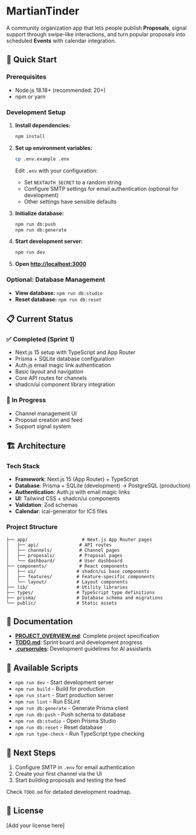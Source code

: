 # MartianTinder

A community organization app that lets people publish **Proposals**, signal support through swipe-like interactions, and turn popular proposals into scheduled **Events** with calendar integration.

## 🚀 Quick Start

### Prerequisites
- Node.js 18.18+ (recommended: 20+)
- npm or yarn

### Development Setup

1. **Install dependencies:**
   ```bash
   npm install
   ```

2. **Set up environment variables:**
   ```bash
   cp .env.example .env
   ```
   
   Edit `.env` with your configuration:
   - Set `NEXTAUTH_SECRET` to a random string
   - Configure SMTP settings for email authentication (optional for development)
   - Other settings have sensible defaults

3. **Initialize database:**
   ```bash
   npm run db:push
   npm run db:generate
   ```

4. **Start development server:**
   ```bash
   npm run dev
   ```

5. **Open [http://localhost:3000](http://localhost:3000)**

### Optional: Database Management
- **View database:** `npm run db:studio`
- **Reset database:** `npm run db:reset`

## 📋 Current Status

### ✅ Completed (Sprint 1)
- Next.js 15 setup with TypeScript and App Router
- Prisma + SQLite database configuration
- Auth.js email magic link authentication
- Basic layout and navigation
- Core API routes for channels
- shadcn/ui component library integration

### 🚧 In Progress
- Channel management UI
- Proposal creation and feed
- Support signal system

## 🏗️ Architecture

### Tech Stack
- **Framework**: Next.js 15 (App Router) + TypeScript
- **Database**: Prisma + SQLite (development) → PostgreSQL (production)
- **Authentication**: Auth.js with email magic links
- **UI**: Tailwind CSS + shadcn/ui components
- **Validation**: Zod schemas
- **Calendar**: ical-generator for ICS files

### Project Structure
```
├── app/                    # Next.js App Router pages
│   ├── api/               # API routes
│   ├── channels/          # Channel pages
│   ├── proposals/         # Proposal pages
│   └── dashboard/         # User dashboard
├── components/            # React components
│   ├── ui/               # shadcn/ui base components
│   ├── features/         # Feature-specific components
│   └── layout/           # Layout components
├── lib/                  # Utility libraries
├── types/                # TypeScript type definitions
├── prisma/               # Database schema and migrations
└── public/               # Static assets
```

## 📖 Documentation

- **[PROJECT_OVERVIEW.md](./PROJECT_OVERVIEW.md)**: Complete project specification
- **[TODO.md](./TODO.md)**: Sprint board and development progress
- **[.cursorrules](./.cursorrules)**: Development guidelines for AI assistants

## 🔧 Available Scripts

- `npm run dev` - Start development server
- `npm run build` - Build for production
- `npm run start` - Start production server
- `npm run lint` - Run ESLint
- `npm run db:generate` - Generate Prisma client
- `npm run db:push` - Push schema to database
- `npm run db:studio` - Open Prisma Studio
- `npm run db:reset` - Reset database
- `npm run type-check` - Run TypeScript type checking

## 🎯 Next Steps

1. Configure SMTP in `.env` for email authentication
2. Create your first channel via the UI
3. Start building proposals and testing the feed

Check `TODO.md` for detailed development roadmap.

## 📄 License

[Add your license here]
